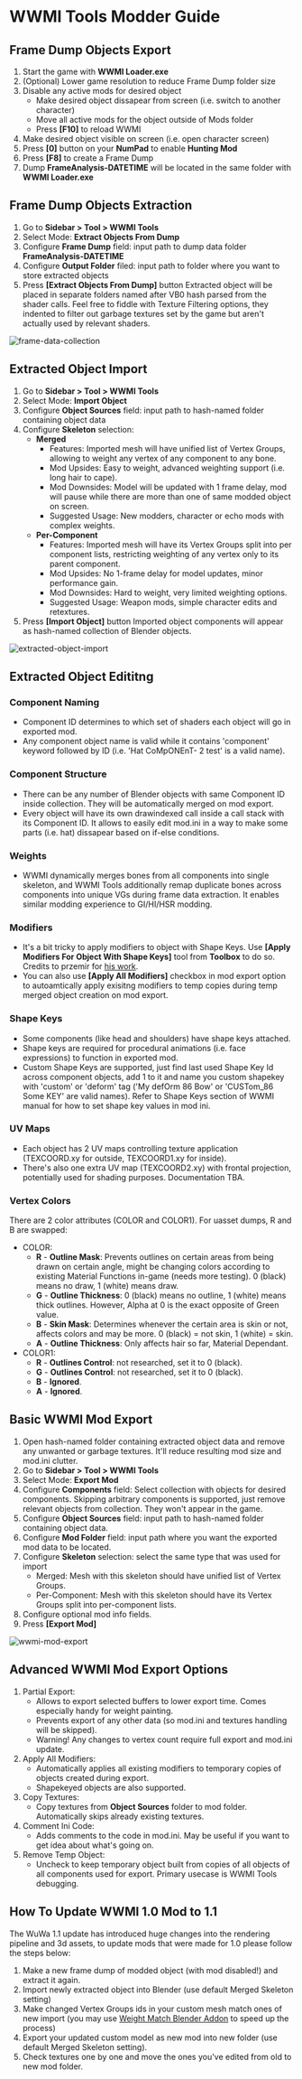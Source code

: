 <h1>WWMI Tools Modder Guide</h1>

<h2>Frame Dump Objects Export</h2>

1. Start the game with **WWMI Loader.exe**
2. (Optional) Lower game resolution to reduce Frame Dump folder size
3. Disable any active mods for desired object
    * Make desired object dissapear from screen (i.e. switch to another character)
    * Move all active mods for the object outside of Mods folder
    * Press **[F10]** to reload WWMI
4. Make desired object visible on screen (i.e. open character screen)
5. Press **[0]** button on your **NumPad** to enable **Hunting Mod**
6. Press **[F8]** to create a Frame Dump
7. Dump **FrameAnalysis-DATETIME** will be located in the same folder with **WWMI Loader.exe** 

<h2>Frame Dump Objects Extraction</h2>

1. Go to **Sidebar > Tool > WWMI Tools**
2. Select Mode: **Extract Objects From Dump**
3. Configure **Frame Dump** field: input path to dump data folder **FrameAnalysis-DATETIME**
4. Configure **Output Folder** filed: input path to folder where you want to store extracted objects 
5. Press **[Extract Objects From Dump]** button
Extracted object will be placed in separate folders named after VB0 hash parsed from the shader calls. Feel free to fiddle with Texture Filtering options, they indented to filter out garbage textures set by the game but aren't actually used by relevant shaders.

![frame-data-collection](https://github.com/SpectrumQT/WWMI-TOOLS/blob/main/public-media/Frame%20Data%20Collection.gif)

<h2>Extracted Object Import</h2>

1. Go to **Sidebar > Tool > WWMI Tools**
2. Select Mode: **Import Object**
3. Configure **Object Sources** field: input path to hash-named folder containing object data
4. Configure **Skeleton** selection:
    * **Merged**
        * Features: Imported mesh will have unified list of Vertex Groups, allowing to weight any vertex of any component to any bone.
        * Mod Upsides: Easy to weight, advanced weighting support (i.e. long hair to cape).
        * Mod Downsides: Model will be updated with 1 frame delay, mod will pause while there are more than one of same modded object on screen.
        * Suggested Usage: New modders, character or echo mods with complex weights.
    * **Per-Component** 
        * Features: Imported mesh will have its Vertex Groups split into per component lists, restricting weighting of any vertex only to its parent component.
        * Mod Upsides: No 1-frame delay for model updates, minor performance gain.
        * Mod Downsides: Hard to weight, very limited weighting options.
        * Suggested Usage: Weapon mods, simple character edits and retextures.
5. Press **[Import Object]** button
Imported object components will appear as hash-named collection of Blender objects. 
 
![extracted-object-import](https://github.com/SpectrumQT/WWMI-TOOLS/blob/main/public-media/Object%20Import.gif)

<h2>Extracted Object Edititng</h2>

<h3>Component Naming</h3>

* Component ID determines to which set of shaders each object will go in exported mod.
* Any component object name is valid while it contains 'component' keyword followed by ID (i.e. 'Hat CoMpONEnT- 2 test' is a valid name).

<h3>Component Structure</h3>

* There can be any number of Blender objects with same Component ID inside collection. They will be automatically merged on mod export.
* Every object will have its own drawindexed call inside a call stack with its Component ID. It allows to easily edit mod.ini in a way to make some parts (i.e. hat) dissapear based on if-else conditions.

<h3>Weights</h3>

* WWMI dynamically merges bones from all components into single skeleton, and WWMI Tools additionally remap duplicate bones across components into unique VGs during frame data extraction. It enables similar modding experience to GI/HI/HSR modding.

<h3>Modifiers</h3>

* It's a bit tricky to apply modifiers to object with Shape Keys. Use **[Apply Modifiers For Object With Shape Keys]** tool from **Toolbox** to do so. Credits to przemir for [his work](https://github.com/przemir/ApplyModifierForObjectWithShapeKeys).
* You can also use **[Apply All Modifiers]** checkbox in mod export option to autoamtically apply exisitng modifiers to temp copies during temp merged object creation on mod export.

<h3>Shape Keys</h3>

* Some components (like head and shoulders) have shape keys attached.
* Shape keys are required for procedural animations (i.e. face expressions) to function in exported mod.
* Custom Shape Keys are supported, just find last used Shape Key Id across component objects, add 1 to it and name you custom shapekey with 'custom' or 'deform' tag ('My defOrm 86 Bow' or 'CUSTom_86 Some KEY' are valid names). Refer to Shape Keys section of WWMI manual for how to set shape key values in mod ini.

<h3>UV Maps</h3>

* Each object has 2 UV maps controlling texture application (TEXCOORD.xy for outside, TEXCOORD1.xy for inside).
* There's also one extra UV map (TEXCOORD2.xy) with frontal projection, potentially used for shading purposes. Documentation TBA.

<h3>Vertex Colors</h3>

There are 2 color attributes (COLOR and COLOR1). For uasset dumps, R and B are swapped:
* COLOR:
    - **R** - **Outline Mask**: Prevents outlines on certain areas from being drawn on certain angle, might be changing colors according to existing Material Functions in-game (needs more testing). 0 (black) means no draw, 1 (white) means draw.
    - **G** - **Outline Thickness**: 0 (black) means no outline, 1 (white) means thick outlines. However, Alpha at 0 is the exact opposite of Green value.
    - **B** - **Skin Mask**: Determines whenever the certain area is skin or not, affects colors and may be more. 0 (black) = not skin, 1 (white) = skin.
    - **A** - **Outline Thickness**: Only affects hair so far, Material Dependant.
* COLOR1:
    - **R** - **Outlines Control**: not researched, set it to 0 (black).
    - **G** - **Outlines Control**: not researched, set it to 0 (black).
    - **B** - **Ignored**.
    - **A** - **Ignored**.

<h2>Basic WWMI Mod Export</h2>

1. Open hash-named folder containing extracted object data and remove any unwanted or garbage textures. It'll reduce resulting mod size and mod.ini clutter.
2. Go to **Sidebar > Tool > WWMI Tools**
3. Select Mode: **Export Mod**
4. Configure **Components** field: Select collection with objects for desired components. Skipping arbitrary components is supported, just remove relevant objects from collection. They won't appear in the game.
5. Configure **Object Sources** field: input path to hash-named folder containing object data.
6. Configure **Mod Folder** field: input path where you want the exported mod data to be located.
7. Configure **Skeleton** selection: select the same type that was used for import
    * Merged: Mesh with this skeleton should have unified list of Vertex Groups.
    * Per-Component: Mesh with this skeleton should have its Vertex Groups split into per-component lists.
8. Configure optional mod info fields.
9. Press **[Export Mod]**
 
![wwmi-mod-export](https://github.com/SpectrumQT/WWMI-TOOLS/blob/main/public-media/Mod%20Export.gif)

<h2>Advanced WWMI Mod Export Options</h2>

1. Partial Export:
    * Allows to export selected buffers to lower export time. Comes especially handy for weight painting.
    * Prevents export of any other data (so mod.ini and textures handling will be skipped).
    * Warning! Any changes to vertex count require full export and mod.ini update.
2. Apply All Modifiers:
    * Automatically applies all existing modifiers to temporary copies of objects created during export.
    * Shapekeyed objects are also supported.
3. Copy Textures:
    * Copy textures from **Object Sources** folder to mod folder. Automatically skips already existing textures.
4. Comment Ini Code:
    * Adds comments to the code in mod.ini. May be useful if you want to get idea about what's going on.
5. Remove Temp Object:
    * Uncheck to keep temporary object built from copies of all objects of all components used for export. Primary usecase is WWMI Tools debugging.

<h2>How To Update WWMI 1.0 Mod to 1.1</h2>

The WuWa 1.1 update has introduced huge changes into the rendering pipeline and 3d assets, to update mods that were made for 1.0 please follow the steps below:
1. Make a new frame dump of modded object (with mod disabled!) and extract it again.
2. Import newly extracted object into Blender (use default Merged Skeleton setting)
3. Make changed Vertex Groups ids in your custom mesh match ones of new import (you may use [Weight Match Blender Addon](https://gamebanana.com/tools/15699) to speed up the process)
4. Export your updated custom model as new mod into new folder (use default Merged Skeleton setting).
5. Check textures one by one and move the ones you've edited from old to new mod folder.
